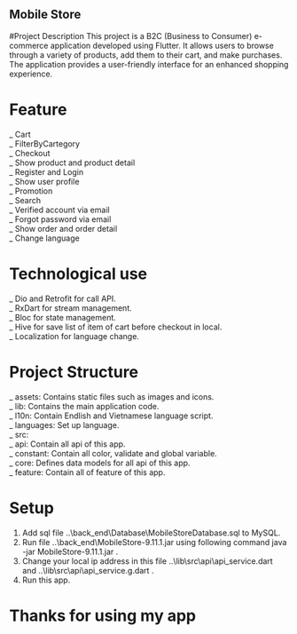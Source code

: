 ## Mobile Store

#Project Description
This project is a B2C (Business to Consumer) e-commerce application developed using Flutter. It allows users to browse through a variety of products, add them to their cart, and make purchases. The application provides a user-friendly interface for an enhanced shopping experience.

# Feature
_ Cart<br/>
_ FilterByCartegory<br/>
_ Checkout<br/>
_ Show product and product detail<br/>
_ Register and Login<br/>
_ Show user profile<br/>
_ Promotion<br/>
_ Search<br/>
_ Verified account via email<br/>
_ Forgot password via email<br/>
_ Show order and order detail<br/>
_ Change language<br/>

# Technological use
_ Dio and Retrofit for call API.<br/>
_ RxDart for stream management.<br/>
_ Bloc for state management.<br/>
_ Hive for save list of item of cart before checkout in local. <br/>
_ Localization for language change.<br/>

# Project Structure
_ assets: Contains static files such as images and icons.<br/>
_ lib: Contains the main application code.<br/>
    _ l10n: Contain Endlish and Vietnamese language script.<br/>
    _ languages: Set up language.<br/>
    _ src:<br/>
        _ api: Contain all api of this app.<br/>
        _ constant: Contain all color, validate and global variable.<br/>
        _ core: Defines data models for all api of this app.<br/>
        _ feature: Contain all of feature of this app.<br/>

# Setup
 1. Add sql file ..\back_end\Database\MobileStoreDatabase.sql to MySQL.
 2. Run file ..\back_end\MobileStore-9.11.1.jar using following command java -jar MobileStore-9.11.1.jar .
 3. Change your local ip address in this file ..\lib\src\api\api_service.dart and ..\lib\src\api\api_service.g.dart .
 4. Run this app.

# Thanks for using my app
